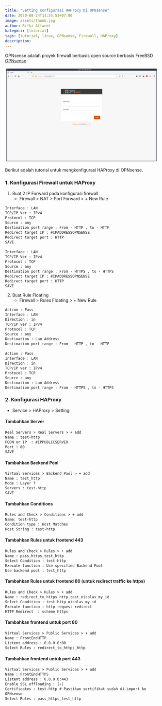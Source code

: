 ```yaml
---
title: "Setting Konfigurasi HAProxy Di OPNsense"
date: 2020-08-24T13:55:51+07:00
image: assets/thumb.jpg
author: Rifki Affandi
kategori: [tutorial]
tags: [tutorial, linux, OPNsense, Firewall, HAProxy]
description: 
---
```

OPNsense adalah proyek firewall berbasis open source berbasis FreeBSD [OPNsense](https://opnsense.org/).

![OPNsense dashboard](assets/dashboard.png)

Berikut adalah tutorial untuk mengkonfigurasi HAProxy di OPNsense. 

### 1. Konfigurasi Firewall untuk HAProxy
1. Buat 2 IP Forward pada konfigurasi firewall
   - Firewall > NAT > Port Forward > + New Rule
````
Interface : LAN
TCP/IP Ver : IPv4
Protocol : TCP
Source : any
Destination port range : From - HTTP , to - HTTP 
Redirect target IP : #IPADDRESSOPNSENSE
Redirect target port : HTTP
SAVE

Interface : LAN
TCP/IP Ver : IPv4
Protocol : TCP
Source : any
Destination port range : From - HTTPS , to - HTTPS
Redirect target IP : #IPADDRESSOPNSENSE
Redirect target port : HTTP
SAVE

````
2. Buat Rule Floating
    - Firewall > Rules Floating > + New Rule
````
Action : Pass
Interface : LAN
Direction : in 
TCP/IP ver : IPv4
Protocol : TCP 
Source : any 
Destination : Lan Address
Destination port range : From - HTTP , to - HTTP 

Action : Pass
Interface : LAN
Direction : in 
TCP/IP ver : IPv4
Protocol : TCP 
Source : any 
Destination : Lan Address
Destination port range : From - HTTPS , to - HTTPS
````
### 2. Konfigurasi HAProxy
- Service > HAProxy > Setting

#### Tambahkan Server
````
Real Servers > Real Servers > + add
Name : test-http
FQDN or IP  : #IPPUBLICSERVER
Port : 80
SAVE
````
#### Tambahkan Backend Pool
````
Virtual Services > Backend Pool > + add
Name : test_http
Mode : Layer 7 
Servers : test-http
SAVE
````
#### Tambahkan Conditions
````
Rules and Check > Conditions > + add
Name: test-http
Condition type : Host Matches
Host String : test-http
````
#### Tambahkan Rules untuk frontend 443 
````
Rules and Check > Rules > + add
Name : pass_https_test_http
Select Condition : test-http
Execute function : Use specified Backend Pool
Use backend pool : test_http
````
#### Tambahkan Rules untuk frontend 80 (untuk redirect traffic ke https)
````
Rules and Check > Rules > + add 
Name : redirect_to_https_http_test_nicolas_my_id
Select Condition : test-http_nicolas_my_id
Execute function : http-request redirect
HTTP Redirect  : scheme https
````
#### Tambahkan frontend untuk port 80
````
Virtual Services > Public Services > + add
Name : FrontEndHTTP
Listent address : 0.0.0.0:80
Select Rules : redirect_to_https_http
````
#### Tambahkan frontend untuk port 443
````
Virtual Services > Public Services > + add
Name : FrontEndHTTPS
Listent address : 0.0.0.0:443
Enable SSL offloading : (✓)
Certificates : test-http # Pastikan sertifikat sudah di-import ke OPNsense
Select Rules : pass_https_test_http
````
